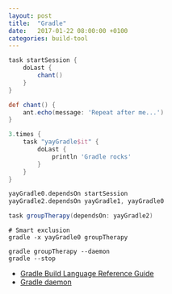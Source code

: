 ```yaml
---
layout: post
title:  "Gradle"
date:   2017-01-22 08:00:00 +0100
categories: build-tool
---
```


```groovy
task startSession {
    doLast {
        chant()
    }
}

def chant() {
    ant.echo(message: 'Repeat after me...')
}

3.times {
    task "yayGradle$it" {
        doLast {
            println 'Gradle rocks'
        }
    }
}

yayGradle0.dependsOn startSession
yayGradle2.dependsOn yayGradle1, yayGradle0

task groupTherapy(dependsOn: yayGradle2)
```

```shell
# Smart exclusion
gradle -x yayGradle0 groupTherapy

gradle groupTherapy --daemon
gradle --stop
```

- [Gradle Build Language Reference Guide](http://www.gradle.org/docs/current/dsl/index.html)
- [Gradle daemon](http://gradle.org/docs/current/userguide/gradle_daemon.html)
